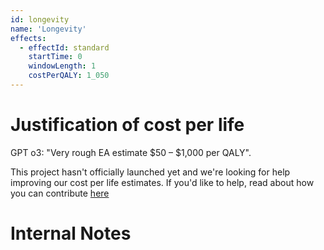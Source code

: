 ```yaml
---
id: longevity
name: 'Longevity'
effects:
  - effectId: standard
    startTime: 0
    windowLength: 1
    costPerQALY: 1_050
---
```


# Justification of cost per life

GPT o3: "Very rough EA estimate $50 – $1,000 per QALY".

This project hasn't officially launched yet and we're looking for help improving our cost per life estimates.
If you'd like to help, read about how you can contribute [here](https://github.com/impactlist/impactlist/blob/master/CONTRIBUTING.md)

# Internal Notes
